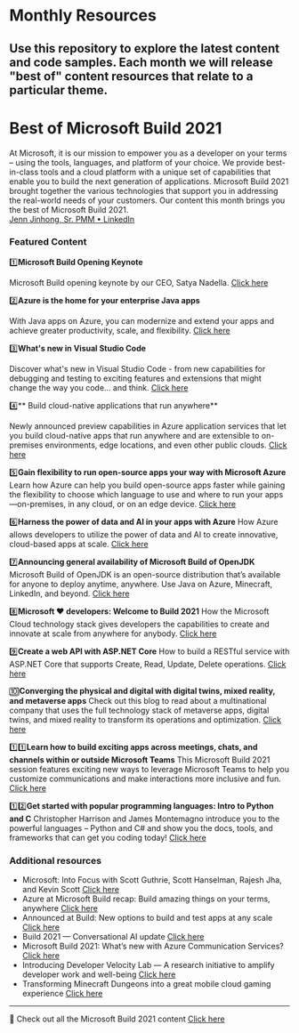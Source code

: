 # Monthly Resources

Use this repository to explore the latest content and code samples. Each month we will release "best of" content resources that relate to a particular theme.  
---

# Best of Microsoft Build 2021

At Microsoft, it is our mission to empower you as a developer on your terms – using the tools, languages, and platform of your choice. We provide best-in-class tools and a cloud platform with a unique set of capabilities that enable you to build the next generation of applications. Microsoft Build 2021 brought together the various technologies that support you in addressing the real-world needs of your customers. Our content this month brings you the best of Microsoft Build 2021.  
[Jenn Jinhong, Sr. PMM • LinkedIn](https://www.linkedin.com/in/jenniferjinhong/)  

 ### Featured Content

:one:**Microsoft Build Opening Keynote**

Microsoft Build opening keynote by our CEO, Satya Nadella. [Click here](https://aka.ms/DevEdCalJune21github10/)

:two:**Azure is the home for your enterprise Java apps**

With Java apps on Azure, you can modernize and extend your apps and achieve greater productivity, scale, and flexibility. [Click here](https://aka.ms/DevEdCalJune21github7/)

:three:**What's new in Visual Studio Code**

Discover what's new in Visual Studio Code - from new capabilities for debugging and testing to exciting features and extensions that might change the way you code… and think. [Click here]( https://aka.ms/DevEdCalJune21github12/)

:four:** Build cloud-native applications that run anywhere**

Newly announced preview capabilities in Azure application services that let you build cloud-native apps that run anywhere and are extensible to on-premises environments, edge locations, and even other public clouds. [Click here](https://aka.ms/DevEdCalJune21github13/)  

:five:**Gain flexibility to run open-source apps your way with Microsoft Azure**
Learn how Azure can help you build open-source apps faster while gaining the flexibility to choose which language to use and where to run your apps—on-premises, in any cloud, or on an edge device. [Click here]( https://aka.ms/DevEdCalJune21github1/)

:six:**Harness the power of data and AI in your apps with Azure**
How Azure allows developers to utilize the power of data and AI to create innovative, cloud-based apps at scale. [Click here](https://aka.ms/DevEdCalJune21github3) 

:seven:**Announcing general availability of Microsoft Build of OpenJDK**
Microsoft Build of OpenJDK is an open-source distribution that’s available for anyone to deploy anytime, anywhere. Use Java on Azure, Minecraft, LinkedIn, and beyond. [Click here]( https://aka.ms/DevEdCalJune21github9/)  

:eight:**Microsoft ❤️ developers: Welcome to Build 2021**
How the Microsoft Cloud technology stack gives developers the capabilities to create and innovate at scale from anywhere for anybody. [Click here](https://aka.ms/DevEdCalJune21github5/)  

:nine:**Create a web API with ASP.NET Core**
How to build a RESTful service with ASP.NET Core that supports Create, Read, Update, Delete operations. [Click here](https://aka.ms/DevEdCalJune21github2/)  

:keycap_ten:**Converging the physical and digital with digital twins, mixed reality, and metaverse apps**
Check out this blog to read about a multinational company that uses the full technology stack of metaverse apps, digital twins, and mixed reality to transform its operations and optimization. [Click here](https://aka.ms/DevEdCalJune21github6/)  

:one::one:**Learn how to build exciting apps across meetings, chats, and channels within or outside Microsoft Teams**
This Microsoft Build 2021 session features exciting new ways to leverage Microsoft Teams to help you customize communications and make interactions more inclusive and fun. [Click here](https://aka.ms/DevEdCalJune21github8/)  

:one::two:**Get started with popular programming languages: Intro to Python and C**
Christopher Harrison and James Montemagno introduce you to the powerful languages – Python and C# and show you the docs, tools, and frameworks that can get you coding today! [Click here](https://aka.ms/DevEdCalJune21github4/)



### Additional resources
* Microsoft: Into Focus with Scott Guthrie, Scott Hanselman, Rajesh Jha, and Kevin Scott [Click here](https://aka.ms/DevEdCalJune21github18/) 
* Azure at Microsoft Build recap: Build amazing things on your terms, anywhere [Click here](https://aka.ms/DevEdCalJune21github15/)
* Announced at Build: New options to build and test apps at any scale [Click here](https://aka.ms/DevEdCalJune21github14/)
* Build 2021 — Conversational AI update [Click here](https://aka.ms/DevEdCalJune21github16/)
* Microsoft Build 2021: What’s new with Azure Communication Services? [Click here](https://aka.ms/DevEdCalJune21github19/)
* Introducing Developer Velocity Lab — A research initiative to amplify developer work and well-being [Click here](https://aka.ms/DevEdCalJune21github17/)
* Transforming Minecraft Dungeons into a great mobile cloud gaming experience [Click here](https://aka.ms/DevEdCalJune21github11/)
---

:bookmark: Check out all the Microsoft Build 2021 content [Click here](https://aka.ms/DevEdCalJune21githubbookmark)
